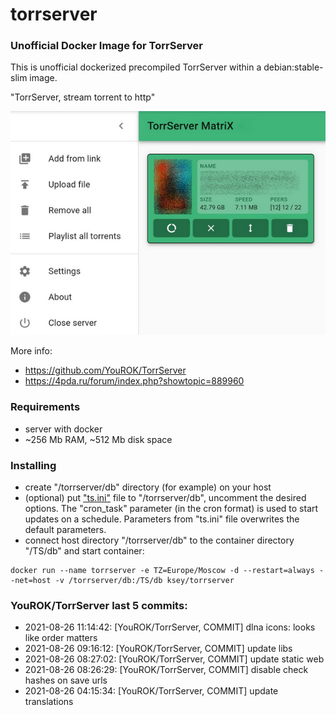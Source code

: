 # torrserver
### Unofficial Docker Image for TorrServer

This is unofficial dockerized precompiled TorrServer within a debian:stable-slim image.

"TorrServer, stream torrent to http"

![TorrServer](https://raw.githubusercontent.com/MrKsey/torrserver/master/ts.jpg)

More info:
- https://github.com/YouROK/TorrServer
- https://4pda.ru/forum/index.php?showtopic=889960

### Requirements

* server with docker
* ~256 Mb RAM, ~512 Mb disk space 

### Installing

- сreate "/torrserver/db" directory (for example) on your host
- (optional) put ["ts.ini"](https://raw.githubusercontent.com/MrKsey/torrserver/master/ts.ini) file to "/torrserver/db", uncomment the desired options. The "cron_task" parameter (in the cron format) is used to start updates on a schedule. Parameters from "ts.ini" file overwrites the default parameters.
- connect host directory "/torrserver/db" to the container directory "/TS/db" and start container:
```
docker run --name torrserver -e TZ=Europe/Moscow -d --restart=always --net=host -v /torrserver/db:/TS/db ksey/torrserver
```




























































































































































































































































































### YouROK/TorrServer last 5 commits:
* 2021-08-26 11:14:42: [YouROK/TorrServer, COMMIT] dlna icons: looks like order matters
* 2021-08-26 09:16:12: [YouROK/TorrServer, COMMIT] update libs
* 2021-08-26 08:27:02: [YouROK/TorrServer, COMMIT] update static web
* 2021-08-26 08:26:29: [YouROK/TorrServer, COMMIT] disable check hashes on save urls
* 2021-08-26 04:15:34: [YouROK/TorrServer, COMMIT] update translations
